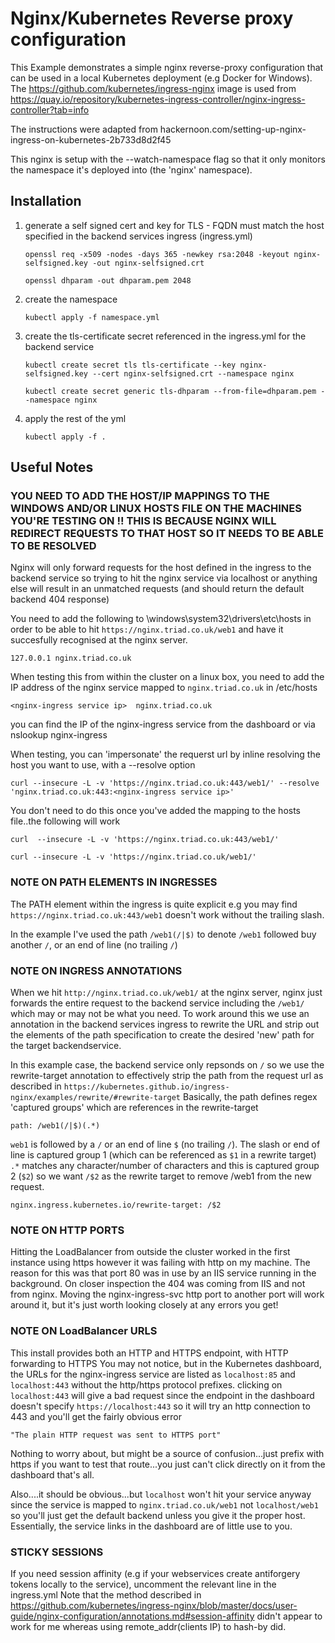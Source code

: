 # Nginx/Kubernetes Reverse proxy configuration 

This Example demonstrates a simple nginx reverse-proxy configuration that can be used in a local Kubernetes deployment (e.g Docker for Windows).
The https://github.com/kubernetes/ingress-nginx image is used from https://quay.io/repository/kubernetes-ingress-controller/nginx-ingress-controller?tab=info

The instructions were adapted from hackernoon.com/setting-up-nginx-ingress-on-kubernetes-2b733d8d2f45

This nginx is setup with the --watch-namespace flag so that it only monitors the namespace it's deployed into (the 'nginx' namespace).

## Installation

1. generate a self signed cert and key for TLS - FQDN must match the host specified in the backend services ingress (ingress.yml)

    `openssl req -x509 -nodes -days 365 -newkey rsa:2048 -keyout nginx-selfsigned.key -out nginx-selfsigned.crt`

    `openssl dhparam -out dhparam.pem 2048`

2. create the namespace
   
   `kubectl apply -f namespace.yml`

3. create the tls-certificate secret referenced in the ingress.yml for the backend service
   
    `kubectl create secret tls tls-certificate --key nginx-selfsigned.key --cert nginx-selfsigned.crt --namespace nginx`

    `kubectl create secret generic tls-dhparam --from-file=dhparam.pem --namespace nginx`

4. apply the rest of the yml

    `kubectl apply -f .`


## Useful Notes

### YOU NEED TO ADD THE HOST/IP MAPPINGS TO THE WINDOWS AND/OR LINUX HOSTS FILE ON THE MACHINES YOU'RE TESTING ON !! THIS IS BECAUSE NGINX WILL REDIRECT REQUESTS TO THAT HOST SO IT NEEDS TO BE ABLE TO BE RESOLVED
 
Nginx will only forward requests for the host defined in the ingress to the backend service so trying to hit the nginx service via localhost or anything else will result in an unmatched requests (and should return the default backend 404 response)

You need to add the following to \windows\system32\drivers\etc\hosts in order to be able to hit `https://nginx.triad.co.uk/web1` and have it succesfully
recognised at the nginx server.

`127.0.0.1 nginx.triad.co.uk`
 
When testing this from within the cluster on a linux box, you need to add the IP address of the nginx service mapped to `nginx.triad.co.uk` in /etc/hosts

`<nginx-ingress service ip>  nginx.triad.co.uk`

you can find the IP of the nginx-ingress service from the dashboard or via nslookup nginx-ingress

When testing, you can 'impersonate' the requerst url by inline resolving the host you want to use, with a --resolve option

`curl --insecure -L -v 'https://nginx.triad.co.uk:443/web1/' --resolve 'nginx.triad.co.uk:443:<nginx-ingress service ip>'`

You don't need to do this once you've added the mapping to the hosts file..the following will work 

`curl  --insecure -L -v 'https://nginx.triad.co.uk:443/web1/'`

`curl --insecure -L -v 'https://nginx.triad.co.uk/web1/'`
 
### NOTE ON PATH ELEMENTS IN INGRESSES

The PATH element within the ingress is quite explicit e.g you may find `https://nginx.triad.co.uk:443/web1` doesn't work without the trailing slash.

In the example I've used the path `/web1(/|$)` to denote `/web1` followed buy another `/`, or an end of line (no trailing `/`)

### NOTE ON INGRESS ANNOTATIONS


When we hit `http://nginx.triad.co.uk/web1/` at the nginx server, nginx just forwards the entire request to the backend service
including the `/web1/` which may or may not be what you need.
To work around this we use an annotation in the backend services ingress to rewrite the URL and strip out the elements of the
path specification to create the desired 'new' path for the target backendservice.

In this example case, the backend service only repsonds on `/` so we use the rewrite-target annotation to effectively strip the path 
from the request url as described in `https://kubernetes.github.io/ingress-nginx/examples/rewrite/#rewrite-target`
Basically, the path defines regex 'captured groups' which are references in the rewrite-target

`path: /web1(/|$)(.*)`

`web1` is followed by a `/` or an end of line `$` (no trailing `/`). The slash or end of line is captured group 1 (which can be referenced as `$1` in a rewrite target)
`.*` matches any character/number of characters and this is captured group 2 (`$2`)
so we want `/$2` as the rewrite target to remove /web1 from the new request.

`nginx.ingress.kubernetes.io/rewrite-target: /$2`

### NOTE ON HTTP PORTS


Hitting the LoadBalancer from outside the cluster worked in the first instance using https however it was failing with http on my machine.
The reason for this was that port 80 was in use by an IIS service running in the background. On closer inspection the 404 was coming from IIS and not from nginx. Moving the nginx-ingress-svc http port to another port will work around it, but it's just worth looking closely at any errors you get!

### NOTE ON LoadBalancer URLS


This install provides both an HTTP and HTTPS endpoint, with HTTP forwarding to HTTPS
You may not notice, but in the Kubernetes dashboard, the URLs for the nginx-ingress service are listed as `localhost:85` and `localhost:443` without the http/https protocol prefixes.
clicking on `localhost:443` will give a bad request since the endpoint in the dashboard doesn't specify `https://localhost:443`
so it will try an http connection to 443 and you'll get the fairly obvious error 

`"The plain HTTP request was sent to HTTPS port"`

Nothing to worry about, but might be a source of confusion...just prefix with https if you want to test that route...you just can't click directly on it from the dashboard that's all.

Also....it should be obvious...but `localhost` won't hit your service anyway since the service is  mapped to `nginx.triad.co.uk/web1` not `localhost/web1` so 
you'll just get the default backend unless you give it the proper host. Essentially, the service links in the dashboard are of little use to you.

### STICKY SESSIONS

If you need session affinity (e.g if your webservices create antiforgery tokens locally to the service), uncomment the relevant line in the ingress.yml
Note that the method described in https://github.com/kubernetes/ingress-nginx/blob/master/docs/user-guide/nginx-configuration/annotations.md#session-affinity didn't appear to work for me whereas using remote_addr(clients IP)  to hash-by did.